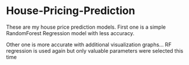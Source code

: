 # House-Pricing-Prediction
These are my house price prediction models.
First one is a simple RandomForest Regression model with less accuracy. 


Other one is more accurate with additional visualization graphs...
    RF regression is used again but only valuable parameters were selected this time
